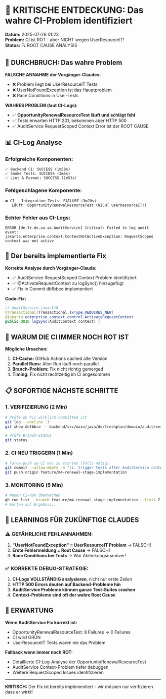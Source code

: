 # 🚨 KRITISCHE ENTDECKUNG: Das wahre CI-Problem identifiziert

**Datum:** 2025-07-26 01:23  
**Problem:** CI ist ROT - aber NICHT wegen UserResourceIT!  
**Status:** 🔍 ROOT CAUSE ANALYSIS

## 🎯 DURCHBRUCH: Das wahre Problem

**FALSCHE ANNAHME der Vorgänger-Claudes:**
- ❌ Problem liegt bei UserResourceIT Tests
- ❌ UserNotFoundException ist das Hauptproblem
- ❌ Race Conditions in User-Tests

**WAHRES PROBLEM (laut CI-Logs):**
- ✅ **OpportunityRenewalResourceTest läuft und schlägt fehl**
- ✅ Tests erwarten HTTP 201, bekommen aber HTTP 500
- ✅ AuditService RequestScoped Context Error ist der ROOT CAUSE

## 📊 CI-Log Analyse

### Erfolgreiche Komponenten:
```
✅ Backend CI: SUCCESS (1m58s)
✅ Smoke Tests: SUCCESS (2m5s) 
✅ Lint & Format: SUCCESS (1m53s)
```

### Fehlgeschlagene Komponente:
```
❌ CI - Integration Tests: FAILURE (3m20s)
   Läuft: OpportunityRenewalResourceTest (NICHT UserResourceIT!)
```

### Echter Fehler aus CI-Logs:
```
ERROR [de.fr.do.au.se.AuditService] Critical: Failed to log audit event: 
jakarta.enterprise.context.ContextNotActiveException: RequestScoped context was not active
```

## 🔧 Der bereits implementierte Fix

**Korrekte Analyse durch Vorgänger-Claude:**
- ✅ AuditService RequestScoped Context Problem identifiziert
- ✅ @ActivateRequestContext zu logSync() hinzugefügt
- ✅ Fix in Commit dbfbbce implementiert

**Code-Fix:**
```java
// AuditService.java:118
@Transactional(Transactional.TxType.REQUIRES_NEW)
@jakarta.enterprise.context.control.ActivateRequestContext
public UUID logSync(AuditContext context) {
```

## 🚨 WARUM DIE CI IMMER NOCH ROT IST

**Mögliche Ursachen:**
1. **CI-Cache:** GitHub Actions cached alte Version
2. **Parallel Runs:** Alter Run läuft noch parallel  
3. **Branch-Problem:** Fix nicht richtig gemerged
4. **Timing:** Fix nicht rechtzeitig im CI angekommen

## 📋 SOFORTIGE NÄCHSTE SCHRITTE

### 1. VERIFIZIERUNG (2 Min)
```bash
# Prüfe ob Fix wirklich committed ist
git log --oneline -3
git show dbfbbce -- backend/src/main/java/de/freshplan/domain/audit/service/AuditService.java

# Prüfe Branch-Status  
git status
```

### 2. CI NEU TRIGGERN (1 Min)
```bash
# Force-push um CI neu zu starten (falls nötig)
git commit --allow-empty -m "ci: trigger tests after AuditService context fix"
git push origin feature/m4-renewal-stage-implementation
```

### 3. MONITORING (5 Min)
```bash
# Neuen CI-Run überwachen
gh run list --branch feature/m4-renewal-stage-implementation --limit 2
# Warten auf Ergebnis...
```

## 🧠 LEARNINGS FÜR ZUKÜNFTIGE CLAUDES

### ⚠️ GEFÄHRLICHE FEHLANNAHMEN:
1. **"UserNotFoundException" = UserResourceIT Problem** → FALSCH!
2. **Erste Fehlermeldung = Root Cause** → FALSCH!
3. **Race Conditions bei Tests** → War Ablenkungsmanöver!

### ✅ KORREKTE DEBUG-STRATEGIE:
1. **CI-Logs VOLLSTÄNDIG analysieren**, nicht nur erste Zeilen
2. **HTTP 500 Errors deuten auf Backend-Probleme hin**
3. **AuditService Probleme können ganze Test-Suites crashen**
4. **Context-Probleme sind oft der wahre Root Cause**

## 🎯 ERWARTUNG

**Wenn AuditService Fix korrekt ist:**
- OpportunityRenewalResourceTest: 8 Failures → 0 Failures  
- CI wird GRÜN
- UserResourceIT Tests waren nie das Problem

**Fallback wenn immer noch ROT:**
- Detaillierte CI-Log-Analyse der OpportunityRenewalResourceTest
- AuditService Context-Problem tiefer debuggen
- Weitere RequestScoped Issues identifizieren

---
**KRITISCH:** Der Fix ist bereits implementiert - wir müssen nur verifizieren dass er wirkt!